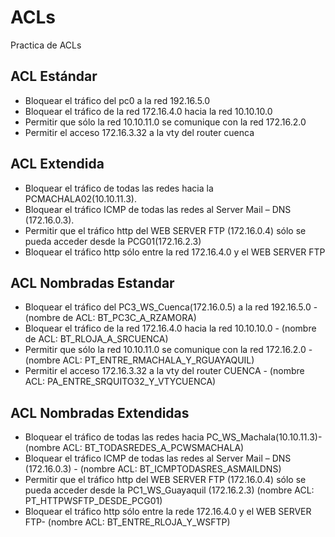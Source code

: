 # ACLs
Practica de ACLs
## ACL Estándar
- Bloquear el tráfico del pc0 a la red 192.16.5.0
- Bloquear el tráfico de la red 172.16.4.0 hacia la red 10.10.10.0
- Permitir que sólo la red 10.10.11.0 se comunique con la red 172.16.2.0
- Permitir el acceso 172.16.3.32 a la vty del router cuenca
## ACL Extendida
- Bloquear el tráfico de todas las redes hacia la PCMACHALA02(10.10.11.3).
- Bloquear el tráfico ICMP de todas las redes al Server Mail – DNS (172.16.0.3).
- Permitir que el tráfico http del WEB SERVER FTP (172.16.0.4) sólo se pueda acceder desde
la PCG01(172.16.2.3)
- Bloquear el tráfico http sólo entre la red 172.16.4.0 y el WEB SERVER FTP
## ACL Nombradas Estandar
- Bloquear el tráfico del PC3_WS_Cuenca(172.16.0.5) a la red 192.16.5.0 -(nombre de ACL: BT_PC3C_A_RZAMORA)
- Bloquear el tráfico de la red 172.16.4.0 hacia la red 10.10.10.0 - (nombre de ACL: BT_RLOJA_A_SRCUENCA)
- Permitir que sólo la red 10.10.11.0 se comunique con la red 172.16.2.0 - (nombre ACL: PT_ENTRE_RMACHALA_Y_RGUAYAQUIL)
- Permitir el acceso 172.16.3.32 a la vty del router CUENCA - (nombre ACL: PA_ENTRE_SRQUITO32_Y_VTYCUENCA)
## ACL Nombradas Extendidas
- Bloquear el tráfico de todas las redes hacia PC_WS_Machala(10.10.11.3)- (nombre ACL: BT_TODASREDES_A_PCWSMACHALA)
- Bloquear el tráfico ICMP de todas las redes al Server Mail – DNS (172.16.0.3) - (nombre ACL: BT_ICMPTODASRES_ASMAILDNS)
- Permitir que el tráfico http del WEB SERVER FTP (172.16.0.4) sólo se pueda acceder desde la PC1_WS_Guayaquil (172.16.2.3) (nombre ACL: PT_HTTPWSFTP_DESDE_PCG01)
- Bloquear el tráfico http sólo entre la rede 172.16.4.0 y el WEB SERVER FTP- (nombre ACL: BT_ENTRE_RLOJA_Y_WSFTP)